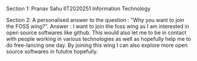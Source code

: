 Section 1:
Pranav Sahu
IIT2020251
Information Technology

Section 2:
 A personalised answer to the question : "Why you want to join the FOSS wing?".
 Answer : I want to join the foss wing as I am interested in open source softwares like github. This would also let me to be in contact with people working in various technologies as well as hopefully help me to do free-lancing one day. By joining this wing I can also explore more open source softwares in fututre hopefully.

